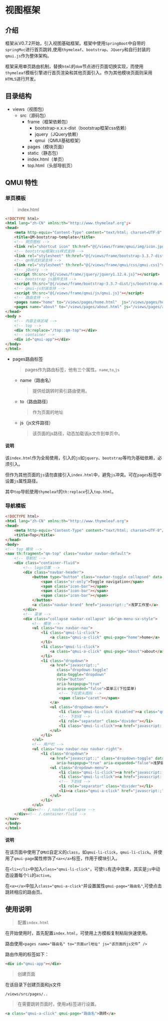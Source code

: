 # 视图框架

## 介绍

框架从V0.7.2开始，引入视图基础框架。框架中使用`SpringBoot`中自带的`springMvc`进行首页跳转,使用`thymeleaf`、`bootstrap`、`JQuery`和自行封装的`qmui.js`作为整体架构。

框架采用单页路由机制，替换`html`的`dom`节点进行页面切换实现，而使用`thymeleaf`模板引擎进行首页渲染和其他页面引入。作为其他模块页面则采用`HTML5`进行开发。



## 目录结构

- views（视图包）
  - src（源码包）
    - frame（框架依赖包）
      - bootstrap-x.x.x-dist（bootstrap框架css依赖）
      - jquery（JQuery依赖）
      - qmui（QMUI基础框架）
    - pages（模块页面）
    - static（静态包）
    - index.html（单页）
    - top.html（头部导航页）



## QMUI 特性

### 单页模板

> index.html

```html
<!DOCTYPE html>
<html lang="zh-CN" xmlns:th="http://www.thymeleaf.org";>
<head>
    <meta http-equiv="Content-Type" content="text/html; charset=UTF-8" />
    <title>QM-bootstrap-template</title>
    <!-- 网页图标 -->
    <link rel="shortcut icon" th:href="@{/views/frame/qmui/img/icon.jpg}">
    <!-- bootstrap框架css样式支持 -->
    <link rel="stylesheet" th:href="@{/views/frame/bootstrap-3.3.7-dist/css/bootstrap.min.css}">
    <!-- qm样式封装支持 -->
    <link rel="stylesheet" th:href="@{/views/frame/qmui/css/qmui.css}">
    <!-- jQuery -->
    <script th:src="@{/views/frame/jquery/jquery1.12.4.js}"></script>
    <!-- bootstrap js插件支持 -->
    <script th:src="@{/views/frame/bootstrap-3.3.7-dist/js/bootstrap.min.js}"></script>
    <!-- qmui-js封装支持 -->
    <script th:src="@{/views/frame/qmui/js/qmui.js}"></script>
    <!-- 路由支持 -->
    <pages name="home" to="/views/pages/home.html"  js="/views/pages/home.js"/>
    <pages name="about" to="/views/pages/about.html" js="/views/pages/about.js"/>
</head>
<body >
    <!-- 内容主体区域 -->
    <!-- top -->
    <div th:replace="/top::qm-top"></div>
    <!-- container -->
    <div id="qmui-app"></div>
</body>
</html>

```

- pages路由标签

  > pages作为路由标签，他有三个属性。`name`,`to`,`js`

  - name（路由名）

    > 提供给跳转时索引路由使用。

  - to（路由路径）

    > 作为页面的地址

  - js（js文件路径）

    > 该页面的js路径，动态加载该js文件到单页中。



#### 说明

该`index.html`作为全局使用，引入的`js`如`jquery`、`bootstrap`等均为基础依赖，必须引入。

但作为其他页面的`js`请勿直接引入`index.html`中，避免`js`冲突。可在`pages`标签中设置`js`属性路径。

其中`top`导航使用`thymeleaf`的`th:replace`引入`top.html`。

### 导航模板

```html
<!DOCTYPE html>
<html lang="zh-CN" xmlns:th="http://www.thymeleaf.org">
<head>
    <meta http-equiv="Content-Type" content="text/html; charset=UTF-8"/>
    <title>Top</title>
</head>
<body>
<!-- top 模块 -->
<nav th:fragment="qm-top" class="navbar navbar-default">
    <!-- 导航栏 -->
    <div class="container-fluid">
        <!-- logo位置 -->
        <div class="navbar-header">
            <button type="button" class="navbar-toggle collapsed" data-toggle="collapse" data-target="#qm-menu-sx-style" aria-expanded="false">
                <span class="sr-only">Toggle navigation</span>
                <span class="icon-bar"></span>
                <span class="icon-bar"></span>
                <span class="icon-bar"></span>
            </button>
            <a class="navbar-brand" href="javascript:;">浅梦工作室</a>
        </div>
        <!-- 菜单 -->
        <div class="collapse navbar-collapse" id="qm-menu-sx-style">
            <!-- 模块 -->
            <ul class="nav navbar-nav">
                <li class="qmui-li-click">
                    <a class="qmui-a-click" qmui-page="home">home</a>
                </li>
                <li class="qmui-li-click">
                    <a class="qmui-a-click" qmui-page="about">about</a>
                </li>
                <li class="dropdown">
                    <a href="javascript:;"
                       class="dropdown-toggle"
                       data-toggle="dropdown"
                       role="button"
                       aria-haspopup="true"
                       aria-expanded="false">菜单三(下拉菜单)
                        <!-- 下拉箭头图标 -->
                        <span class="caret"></span>
                    </a>
                    <ul class="dropdown-menu">
                        <li class="qmui-li-click disabled"><a class="qmui-a-click" href="javascript:;">禁用选项</a></li>
                        <!-- 下划线 -->
                        <li role="separator" class="divider"></li>
                        <li class="qmui-li-click"><a href="javascript:;">菜单下的选项</a></li>
                    </ul>
                </li>
            </ul>
            <!-- 用户栏 -->
            <ul class="nav navbar-nav navbar-right">
                <li class="dropdown">
                    <a href="javascript:;" class="dropdown-toggle" data-toggle="dropdown" role="button"
                       aria-haspopup="true" aria-expanded="false">浅梦娱乐 <span class="caret"></span></a>
                    <ul class="dropdown-menu">
                        <li class="qmui-li-click"><a href="javascript:;">用户中心</a></li>
                        <li class="qmui-li-click"><a href="javascript:;">系统设置</a></li>
                        <!-- 下划线 -->
                        <li role="separator" class="divider"></li>
                        <li><a class="qmui-a-click" href="javascript:;">注销</a></li>
                    </ul>
                </li>
            </ul>
        </div><!-- /.navbar-collapse -->
    </div><!-- /.container-fluid -->
</nav>
</body>
</html>
```



#### 说明

在该页面中使用了`QMUI`自定义的`class`，如`qmui-li-click`，`qmui-li-click`。并使用了`qmui-page`属性修饰了`<a></a>`标签，作用于模块引入。

在`<li></li>`中加入`class="qmui-li-click"`，可使`li`有选中效果，其实是`js`中动态设置每个`li`的`active`。

在`<a></a>`中加入`class="qmui-a-click"`并设置属性`qmui-page="路由名"`,可使点击跳转相应的路由页。



## 使用说明

> 配置`index.html`

在开始使用时，首先配置`index.html`，可使用上方模板复制粘贴快速使用。

路由使用`<pages name="路由名" to="页面url地址" js="该页面的js文件” />`

路由作用的标签如下：

```html
<div id="qmui-app"></div>
```

> 创建页面

在该目录下创建页面和js文件

```
/views/src/pages/..
```

> 在需要跳转页面时，使用a标签进行设置。

```html
<a class="qmui-a-click" qmui-page="路由名">跳转</a>
```